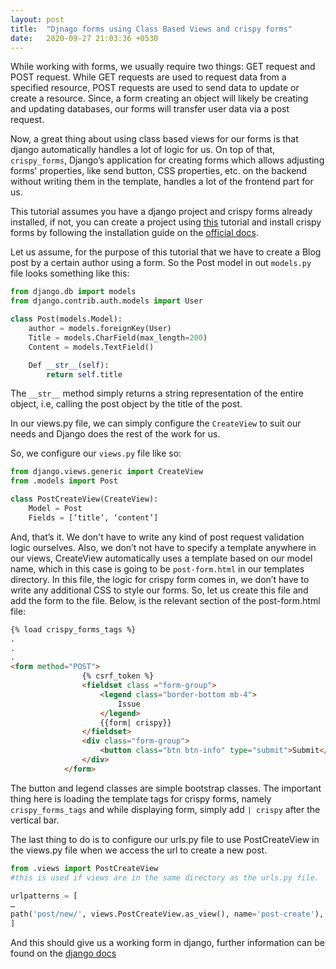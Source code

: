```yaml
---
layout: post
title:  "Djnago forms using Class Based Views and crispy forms"
date:   2020-09-27 21:03:36 +0530
--- 
```

While working with forms, we usually require two things: GET request and POST request. While GET requests are used to request data from a specified resource, POST requests are used to send data to update or create a resource. Since, a form creating an object will likely be creating and updating databases, our forms will transfer user data via a post request. 

Now, a great thing about using class based views for our forms is that django automatically handles a lot of logic for us. On top of that, ```crispy_forms```, Django’s application for creating forms which allows adjusting forms' properties, like send button, CSS properties, etc. on the backend without writing them in the template, handles a lot of the frontend part for us.

This tutorial assumes you have a django project and crispy forms already installed, if not, you can create a project using [this][my-blog] tutorial and install crispy forms by following the installation guide on the [official docs][o-docs].

Let us assume, for the purpose of this tutorial that we have to create a Blog post by a certain author using a form. So the Post model in out ```models.py``` file looks something like this:

```python
from django.db import models
from django.contrib.auth.models import User

class Post(models.Model):
	author = models.foreignKey(User)
	Title = models.CharField(max_length=200)
	Content = models.TextField()

	Def __str__(self):
		return self.title
```
The ```__str__``` method simply returns a string representation of the entire object, i.e, calling the post object by the title of the post.

In our views.py file, we can simply configure the ```CreateView``` to suit our needs and Django does the rest of the work for us.

So, we configure our ```views.py``` file like so:

```python
from django.views.generic import CreateView
from .models import Post

class PostCreateView(CreateView):
	Model = Post
	Fields = [‘title’, ‘content’]
``` 

And, that’s it. We don't have to write any kind of post request validation logic ourselves. Also, we don’t not have to specify a template anywhere in our views, CreateView automatically uses a template based on our model name, which in this case is going to be ```post-form.html``` in our templates directory. In this file, the logic for crispy form comes in, we don’t have to write any additional CSS to style our forms. So, let us create this file and add the form to the file. Below, is the relevant section of the post-form.html file:

```html
{% load crispy_forms_tags %}
.
.
.
<form method="POST">
                {% csrf_token %}
                <fieldset class ="form-group">
                    <legend class="border-bottom mb-4">
                        Issue
                    </legend>
                    {{form| crispy}}
                </fieldset>
                <div class="form-group">
                    <button class="btn btn-info" type="submit">Submit</button>
                </div>
            </form>
```
The button and legend classes are simple bootstrap classes. The important thing here is loading the template tags for crispy forms, namely ```crispy_forms_tags``` and while displaying form, simply add ```| crispy``` after the vertical bar. 

The last thing to do is to configure our urls.py file to use PostCreateView in the views.py file when we access the url to create a new post.

```python 
from .views import PostCreateView
#this is used if views are in the same directory as the urls.py file.

urlpatterns = [
…
path('post/new/', views.PostCreateView.as_view(), name='post-create'),
]
```
And this should give us a working form in django, further information can be found on the [django docs][d-docs]

[my-blog]: https://hyperloop11.github.io/MyBlog/posts/experiment-with-django-1/
[o-docs]: https://django-crispy-forms.readthedocs.io/en/latest/install.html
[d-docs]: https://docs.djangoproject.com/en/3.1/topics/class-based-views/generic-editing/
